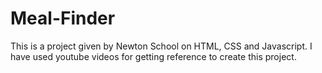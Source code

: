 # Meal-Finder
This is a project given by Newton School on HTML, CSS and Javascript.
I have used youtube videos for getting reference to create this project.

